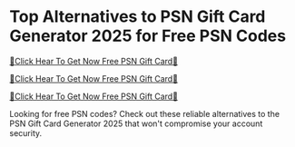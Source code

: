 # Top Alternatives to PSN Gift Card Generator 2025 for Free PSN Codes

[🎁Click Hear To Get Now Free PSN Gift Card🎁](https://my.geniusonlinemarketer.com/)

[🎁Click Hear To Get Now Free PSN Gift Card🎁](https://my.geniusonlinemarketer.com/)

[🎁Click Hear To Get Now Free PSN Gift Card🎁](https://my.geniusonlinemarketer.com/)


Looking for free PSN codes? Check out these reliable alternatives to the PSN Gift Card Generator 2025 that won't compromise your account security.
